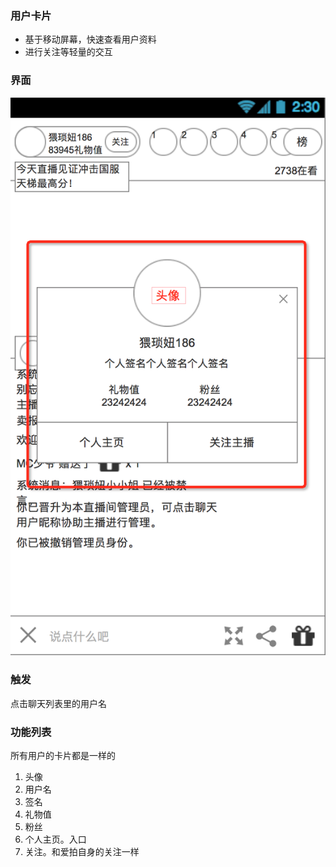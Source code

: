 ### 用户卡片
* 基于移动屏幕，快速查看用户资料
* 进行关注等轻量的交互

### 界面
![用户卡片](img/userinfo.png)

### 触发
点击聊天列表里的用户名

### 功能列表
所有用户的卡片都是一样的
1. 头像
2. 用户名
3. 签名
4. 礼物值
5. 粉丝
6. 个人主页。入口
7. 关注。和爱拍自身的关注一样